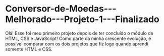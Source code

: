# Conversor-de-Moedas---Melhorado---Projeto-1---Finalizado
Olá! Esse foi meu primeiro projeto depois de ter concluído o módulo de HTML, CSS e JavaScript! Como parte da minha crescente evolução, é possível comparar com os dois projetos que fiz logo quando aprendi somente HTML e CSS. 
